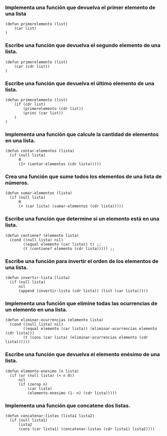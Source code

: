 ### Implementa una función que devuelva el primer elemento de una lista
    (defun primerelemento (list)
        (car list)
    )
### Escribe una función que devuelva el segundo elemento de una lista.
    (defun primerelemento (list)
        (car (cdr list))
    )
### Escribe una función que devuelva el último elemento de una lista.
    (defun primerelemento (list)
        (if (cdr list)
            (primerelemento (cdr list))
            (princ (car list))
        )
    )
### Implementa una función que calcule la cantidad de elementos en una lista.
    (defun contar-elementos (lista)
      (if (null lista)
          0
          (1+ (contar-elementos (cdr lista)))))
### Crea una función que sume todos los elementos de una lista de números.
    (defun sumar-elementos (lista)
      (if (null lista)
          0
          (+ (car lista) (sumar-elementos (cdr lista)))))
### Escribe una función que determine si un elemento está en una lista.
    (defun contiene? (elemento lista)
      (cond ((null lista) nil)          
            ((equal elemento (car lista)) t) ;; 
            (t (contiene? elemento (cdr lista))))) ;; 
### Escribe una función para invertir el orden de los elementos de una lista.
    (defun invertir-lista (lista)
      (if (null lista)
          nil
          (append (invertir-lista (cdr lista)) (list (car lista)))))
###  Implementa una función que elimine todas las ocurrencias de un elemento en una lista.
    (defun eliminar-ocurrencias (elemento lista)
      (cond ((null lista) nil)                           
            ((equal elemento (car lista)) (eliminar-ocurrencias elemento (cdr lista))) 
            (t (cons (car lista) (eliminar-ocurrencias elemento (cdr lista)))))) 
### Escribe una función que devuelva el elemento enésimo de una lista.
    (defun elemento-enesimo (n lista)
      (if (or (null lista) (< n 0))
          nil                                          
          (if (zerop n)
              (car lista)                              
              (elemento-enesimo (1- n) (cdr lista)))))  
### Implementa una función que concatene dos listas.
    (defun concatenar-listas (lista1 lista2)
      (if (null lista1)
          lista2                              
          (cons (car lista1) (concatenar-listas (cdr lista1) lista2)))) 


